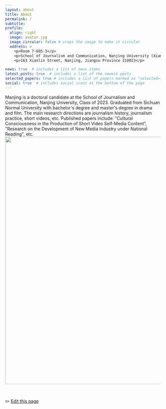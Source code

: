 ```yaml
---
layout: about
title: About
permalink: /
subtitle: 
profile:
  align: right
  image: avatar.jpg
  image_circular: false # crops the image to make it circular
  address: >
    <p>Room 7-605-3</p>
    <p>School of Journalism and Communication, Nanjing University (Xianlin Campus)</p>
    <p>163 Xianlin Street, Nanjing, Jiangsu Province 210023</p>

news: true  # includes a list of news items
latest_posts: true  # includes a list of the newest posts
selected_papers: true # includes a list of papers marked as "selected={true}"
social: true  # includes social icons at the bottom of the page
---
```


Manjing is a doctoral candidate at the School of Journalism and Communication, Nanjing University, Class of 2023. Graduated from Sichuan Normal University with bachelor's degree and master's degree in drama and film. The main research directions are journalism history, journalism practice, short videos, etc. Published papers include: "Cultural Consciousness in the Production of Short Video Self-Media Content", "Research on the Development of New Media Industry under National Reading", etc.
<img src="https://user-images.githubusercontent.com/543384/178952701-6e595809-3059-41d4-9d88-356a9b339445.png" align = "middle" width = "800px">



<br>
    
✏️ [Edit this page](https://github.com/manrunxuan/manrunxuan.github.io/edit/master/_pages/about.md)

<br>



